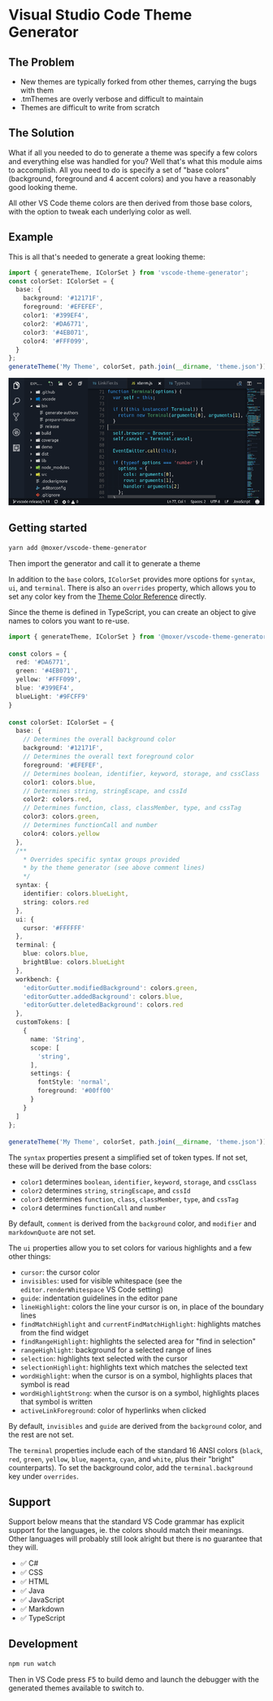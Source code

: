 # Visual Studio Code Theme Generator

## The Problem

- New themes are typically forked from other themes, carrying the bugs with them
- .tmThemes are overly verbose and difficult to maintain
- Themes are difficult to write from scratch

## The Solution

What if all you needed to do to generate a theme was specify a few colors and everything else was handled for you? Well that's what this module aims to accomplish. All you need to do is specify a set of "base colors" (background, foreground and 4 accent colors) and you have a reasonably good looking theme.

All other VS Code theme colors are then derived from those base colors, with the option to tweak each underlying color as well.

## Example

This is all that's needed to generate a great looking theme:

```ts
import { generateTheme, IColorSet } from 'vscode-theme-generator';
const colorSet: IColorSet = {
  base: {
    background: '#12171F',
    foreground: '#EFEFEF',
    color1: '#399EF4',
    color2: '#DA6771',
    color3: '#4EB071',
    color4: '#FFF099',
  }
};
generateTheme('My Theme', colorSet, path.join(__dirname, 'theme.json'));
```

![](./images/example.png)

## Getting started

```bash
yarn add @moxer/vscode-theme-generator
```

Then import the generator and call it to generate a theme

In addition to the `base` colors, `IColorSet` provides more options for `syntax`, `ui`, and `terminal`. There is also an `overrides` property, which allows you to set any color key from the [Theme Color Reference](https://code.visualstudio.com/docs/getstarted/theme-color-reference) directly.

Since the theme is defined in TypeScript, you can create an object to give names to colors you want to re-use.

```ts
import { generateTheme, IColorSet } from '@moxer/vscode-theme-generator';

const colors = {
  red: '#DA6771',
  green: '#4EB071',
  yellow: '#FFF099',
  blue: '#399EF4',
  blueLight: '#9FCFF9'
}

const colorSet: IColorSet = {
  base: {
    // Determines the overall background color
    background: '#12171F',
    // Determines the overall text foreground color
    foreground: '#EFEFEF',
    // Determines boolean, identifier, keyword, storage, and cssClass
    color1: colors.blue,
    // Determines string, stringEscape, and cssId
    color2: colors.red,
    // Determines function, class, classMember, type, and cssTag
    color3: colors.green,
    // Determines functionCall and number
    color4: colors.yellow
  },
  /**
    * Overrides specific syntax groups provided
    * by the theme generator (see above comment lines)
    */
  syntax: {
    identifier: colors.blueLight,
    string: colors.red
  },
  ui: {
    cursor: '#FFFFFF'
  },
  terminal: {
    blue: colors.blue,
    brightBlue: colors.blueLight
  },
  workbench: {
    'editorGutter.modifiedBackground': colors.green,
    'editorGutter.addedBackground': colors.blue,
    'editorGutter.deletedBackground': colors.red
  },
  customTokens: [
    {
      name: 'String',
      scope: [
        'string',
      ],
      settings: {
        fontStyle: 'normal',
        foreground: '#00ff00'
      }
    }
  ]
};

generateTheme('My Theme', colorSet, path.join(__dirname, 'theme.json'));
```

The `syntax` properties present a simplified set of token types. If not set, these will be derived from the base colors:

- `color1` determines `boolean`, `identifier`, `keyword`, `storage`, and `cssClass`
- `color2` determines `string`, `stringEscape`, and `cssId`
- `color3` determines `function`, `class`, `classMember`, `type`, and `cssTag`
- `color4` determines `functionCall` and `number`

By default, `comment` is derived from the `background` color, and `modifier` and `markdownQuote` are not set.

The `ui` properties allow you to set colors for various highlights and a few other things:

- `cursor`: the cursor color
- `invisibles`: used for visible whitespace (see the `editor.renderWhitespace` VS Code setting)
- `guide`: indentation guidelines in the editor pane
- `lineHighlight`: colors the line your cursor is on, in place of the boundary lines
- `findMatchHighlight` and `currentFindMatchHighlight`: highlights matches from the find widget
- `findRangeHighlight`: highlights the selected area for "find in selection"
- `rangeHighlight`: background for a selected range of lines
- `selection`: highlights text selected with the cursor
- `selectionHighlight`: highlights text which matches the selected text
- `wordHighlight`: when the cursor is on a symbol, highlights places that symbol is read
- `wordHighlightStrong`: when the cursor is on a symbol, highlights places that symbol is written
- `activeLinkForeground`: color of hyperlinks when clicked

By default, `invisibles` and `guide` are derived from the `background` color, and the rest are not set.

The `terminal` properties include each of the standard 16 ANSI colors (`black`, `red`, `green`, `yellow`, `blue`, `magenta`, `cyan`, and `white`, plus their "bright" counterparts). To set the background color, add the `terminal.background` key under `overrides`.

## Support

Support below means that the standard VS Code grammar has explicit support for the languages, ie. the colors should match their meanings. Other languages will probably still look alright but there is no guarantee that they will.

- :white_check_mark: C#
- :white_check_mark: CSS
- :white_check_mark: HTML
- :white_check_mark: Java
- :white_check_mark: JavaScript
- :white_check_mark: Markdown
- :white_check_mark: TypeScript

## Development

```bash
npm run watch
```

Then in VS Code press <kbd>F5</kbd> to build demo and launch the debugger with the generated themes available to switch to.
